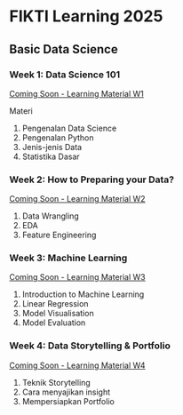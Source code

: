 # FIKTI Learning 2025

## Basic Data Science

### Week 1: Data Science 101
[Coming Soon - Learning Material W1]()

Materi
1. Pengenalan Data Science
2. Pengenalan Python
3. Jenis-jenis Data
4. Statistika Dasar

### Week 2: How to Preparing your Data?
[Coming Soon - Learning Material W2]()

1. Data Wrangling
2. EDA
3. Feature Engineering

### Week 3: Machine Learning
[Coming Soon - Learning Material W3]()

1. Introduction to Machine Learning
2. Linear Regression
3. Model Visualisation
4. Model Evaluation

### Week 4: Data Storytelling & Portfolio
[Coming Soon - Learning Material W4]()

1. Teknik Storytelling
2. Cara menyajikan insight
3. Mempersiapkan Portfolio